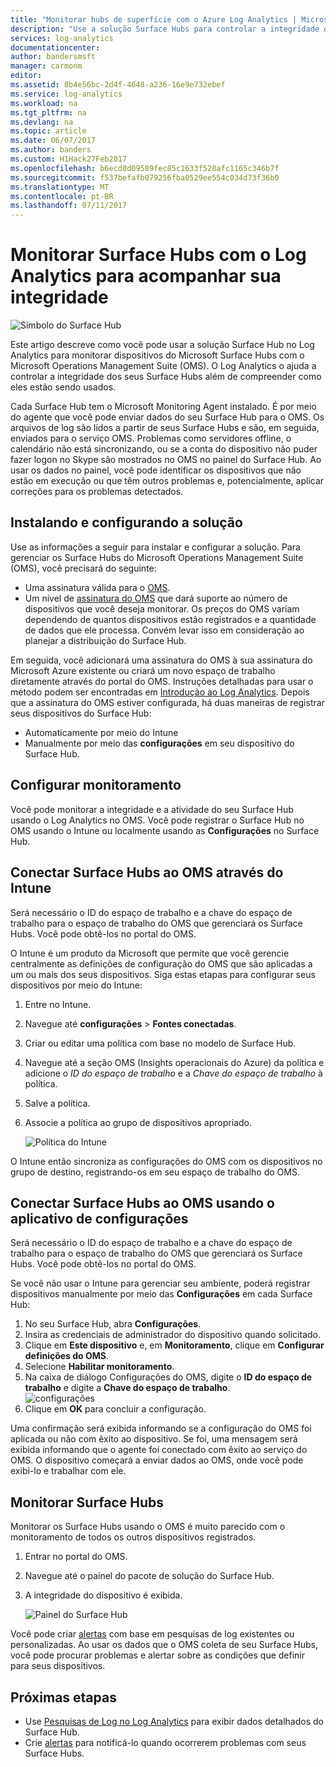```yaml
---
title: "Monitorar hubs de superfície com o Azure Log Analytics | Microsoft Docs"
description: "Use a solução Surface Hubs para controlar a integridade dos seus Hubs de superfície e compreender como eles estão sendo usados."
services: log-analytics
documentationcenter: 
author: bandersmsft
manager: carmonm
editor: 
ms.assetid: 8b4e56bc-2d4f-4648-a236-16e9e732ebef
ms.service: log-analytics
ms.workload: na
ms.tgt_pltfrm: na
ms.devlang: na
ms.topic: article
ms.date: 06/07/2017
ms.author: banders
ms.custom: H1Hack27Feb2017
ms.openlocfilehash: b6ecd0d09589fec85c1633f528afc1165c346b7f
ms.sourcegitcommit: f537befafb079256fba0529ee554c034d73f36b0
ms.translationtype: MT
ms.contentlocale: pt-BR
ms.lasthandoff: 07/11/2017
---
```

# <a name="monitor-surface-hubs-with-log-analytics-to-track-their-health"></a>Monitorar Surface Hubs com o Log Analytics para acompanhar sua integridade

![Símbolo do Surface Hub](./media/log-analytics-surface-hubs/surface-hub-symbol.png)

Este artigo descreve como você pode usar a solução Surface Hub no Log Analytics para monitorar dispositivos do Microsoft Surface Hubs com o Microsoft Operations Management Suite (OMS). O Log Analytics o ajuda a controlar a integridade dos seus Surface Hubs além de compreender como eles estão sendo usados.

Cada Surface Hub tem o Microsoft Monitoring Agent instalado. É por meio do agente que você pode enviar dados do seu Surface Hub para o OMS. Os arquivos de log são lidos a partir de seus Surface Hubs e são, em seguida, enviados para o serviço OMS. Problemas como servidores offline, o calendário não está sincronizando, ou se a conta do dispositivo não puder fazer logon no Skype são mostrados no OMS no painel do Surface Hub. Ao usar os dados no painel, você pode identificar os dispositivos que não estão em execução ou que têm outros problemas e, potencialmente, aplicar correções para os problemas detectados.

## <a name="installing-and-configuring-the-solution"></a>Instalando e configurando a solução
Use as informações a seguir para instalar e configurar a solução. Para gerenciar os Surface Hubs do Microsoft Operations Management Suite (OMS), você precisará do seguinte:

* Uma assinatura válida para o [OMS](http://www.microsoft.com/oms).
* Um nível de [assinatura do OMS](https://azure.microsoft.com/pricing/details/log-analytics/) que dará suporte ao número de dispositivos que você deseja monitorar. Os preços do OMS variam dependendo de quantos dispositivos estão registrados e a quantidade de dados que ele processa. Convém levar isso em consideração ao planejar a distribuição do Surface Hub.

Em seguida, você adicionará uma assinatura do OMS à sua assinatura do Microsoft Azure existente ou criará um novo espaço de trabalho diretamente através do portal do OMS. Instruções detalhadas para usar o método podem ser encontradas em [Introdução ao Log Analytics](log-analytics-get-started.md). Depois que a assinatura do OMS estiver configurada, há duas maneiras de registrar seus dispositivos do Surface Hub:

* Automaticamente por meio do Intune
* Manualmente por meio das **configurações** em seu dispositivo do Surface Hub.

## <a name="set-up-monitoring"></a>Configurar monitoramento
Você pode monitorar a integridade e a atividade do seu Surface Hub usando o Log Analytics no OMS. Você pode registrar o Surface Hub no OMS usando o Intune ou localmente usando as **Configurações** no Surface Hub.

## <a name="connect-surface-hubs-to-oms-through-intune"></a>Conectar Surface Hubs ao OMS através do Intune
Será necessário o ID do espaço de trabalho e a chave do espaço de trabalho para o espaço de trabalho do OMS que gerenciará os Surface Hubs. Você pode obtê-los no portal do OMS.

O Intune é um produto da Microsoft que permite que você gerencie centralmente as definições de configuração do OMS que são aplicadas a um ou mais dos seus dispositivos. Siga estas etapas para configurar seus dispositivos por meio do Intune:

1. Entre no Intune.
2. Navegue até **configurações** > **Fontes conectadas**.
3. Criar ou editar uma política com base no modelo de Surface Hub.
4. Navegue até a seção OMS (Insights operacionais do Azure) da política e adicione o *ID do espaço de trabalho* e a *Chave do espaço de trabalho* à política.
5. Salve a política.
6. Associe a política ao grupo de dispositivos apropriado.

   ![Política do Intune](./media/log-analytics-surface-hubs/intune.png)

O Intune então sincroniza as configurações do OMS com os dispositivos no grupo de destino, registrando-os em seu espaço de trabalho do OMS.

## <a name="connect-surface-hubs-to-oms-using-the-settings-app"></a>Conectar Surface Hubs ao OMS usando o aplicativo de configurações
Será necessário o ID do espaço de trabalho e a chave do espaço de trabalho para o espaço de trabalho do OMS que gerenciará os Surface Hubs. Você pode obtê-los no portal do OMS.

Se você não usar o Intune para gerenciar seu ambiente, poderá registrar dispositivos manualmente por meio das **Configurações** em cada Surface Hub:

1. No seu Surface Hub, abra **Configurações**.
2. Insira as credenciais de administrador do dispositivo quando solicitado.
3. Clique em **Este dispositivo** e, em **Monitoramento**, clique em **Configurar definições do OMS**.
4. Selecione **Habilitar monitoramento**.
5. Na caixa de diálogo Configurações do OMS, digite o **ID do espaço de trabalho** e digite a **Chave do espaço de trabalho**.  
   ![configurações](./media/log-analytics-surface-hubs/settings.png)
6. Clique em **OK** para concluir a configuração.

Uma confirmação será exibida informando se a configuração do OMS foi aplicada ou não com êxito ao dispositivo. Se foi, uma mensagem será exibida informando que o agente foi conectado com êxito ao serviço do OMS. O dispositivo começará a enviar dados ao OMS, onde você pode exibi-lo e trabalhar com ele.

## <a name="monitor-surface-hubs"></a>Monitorar Surface Hubs
Monitorar os Surface Hubs usando o OMS é muito parecido com o monitoramento de todos os outros dispositivos registrados.

1. Entrar no portal do OMS.
2. Navegue até o painel do pacote de solução do Surface Hub.
3. A integridade do dispositivo é exibida.

   ![Painel do Surface Hub](./media/log-analytics-surface-hubs/surface-hub-dashboard.png)

Você pode criar [alertas](log-analytics-alerts.md) com base em pesquisas de log existentes ou personalizadas. Ao usar os dados que o OMS coleta de seu Surface Hubs, você pode procurar problemas e alertar sobre as condições que definir para seus dispositivos.

## <a name="next-steps"></a>Próximas etapas
* Use [Pesquisas de Log no Log Analytics](log-analytics-log-searches.md) para exibir dados detalhados do Surface Hub.
* Crie [alertas](log-analytics-alerts.md) para notificá-lo quando ocorrerem problemas com seus Surface Hubs.
